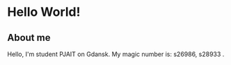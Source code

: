 # Hello World!
## About me
Hello, I'm student PJAIT on Gdansk. My magic number is: s26986, s28933 .
